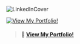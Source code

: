 ![LinkedInCover](https://github.com/ArtanBajqinca/ArtanBajqinca/assets/72929040/7b17f71d-4343-4478-82a6-3f0b9318c6cf)

[![View My Portfolio!](https://www.artanbajqinca.se/img/Logo.svg)](https://artanbajqinca.se)
> #### 💼 [View My Portfolio!](https://artanbajqinca.se)




